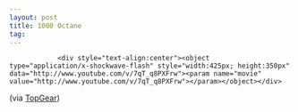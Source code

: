 ```yaml
---
layout: post
title: 1000 Octane
tag: 
---
```



                <div style="text-align:center"><object type="application/x-shockwave-flash" style="width:425px; height:350px" data="http://www.youtube.com/v/7qT_q8PXFrw"><param name="movie" value="http://www.youtube.com/v/7qT_q8PXFrw"></param></object></div>
<p>(via <a href="http://www.topgear.com/content/news/stories/1726/">TopGear</a>)</p>
            
